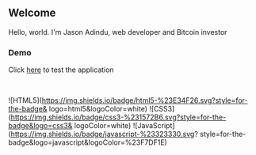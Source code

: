 ## Welcome

Hello, world. I'm Jason Adindu, web developer and Bitcoin investor


### Demo
Click [here](https://jasonadindu.github.io/test/) to test the application 

<br />

![HTML5](https://img.shields.io/badge/html5-%23E34F26.svg?style=for-the-badge&
logo=html5&logoColor=white)
![CSS3](https://img.shields.io/badge/css3-%231572B6.svg?style=for-the-badge&logo=css3&
logoColor=white)
![JavaScript](https://img.shields.io/badge/javascript-%23323330.svg?
style=for-the-badge&logo=javascript&logoColor=%23F7DF1E)